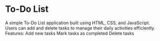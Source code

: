 # To-Do List
A simple To-Do List application built using HTML, CSS, and JavaScript. Users can add and delete tasks to manage their daily activities efficiently.
Features:
Add new tasks
Mark tasks as completed
Delete tasks









